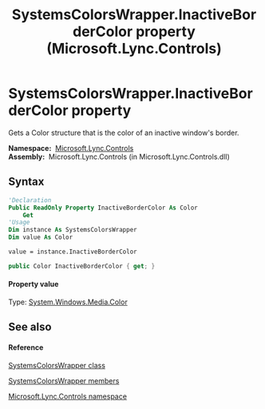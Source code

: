 ﻿---
title: SystemsColorsWrapper.InactiveBorderColor property  (Microsoft.Lync.Controls)
TOCTitle: 'InactiveBorderColor property '
ms:assetid: P:Microsoft.Lync.Controls.SystemsColorsWrapper.InactiveBorderColor_DI_3_UC_OCS14MrefLyncWPF
ms:mtpsurl: https://msdn.microsoft.com/en-us/library/microsoft.lync.controls.systemscolorswrapper.inactivebordercolor_di_3_uc_ocs14mreflyncwpf(v=office.15)
ms:contentKeyID: 48600654
ms.date: 07/28/2014
mtps_version: v=office.15
f1_keywords:
- Microsoft.Lync.Controls.SystemsColorsWrapper.InactiveBorderColor
dev_langs:
- CSharp
- JScript
- VB
- other
---

# SystemsColorsWrapper.InactiveBorderColor property

Gets a Color structure that is the color of an inactive window's border.

**Namespace:**  [Microsoft.Lync.Controls](microsoft-lync-controls-namespace_1.md)  
**Assembly:**  Microsoft.Lync.Controls (in Microsoft.Lync.Controls.dll)

## Syntax

``` vb
'Declaration
Public ReadOnly Property InactiveBorderColor As Color
    Get
'Usage
Dim instance As SystemsColorsWrapper
Dim value As Color

value = instance.InactiveBorderColor
```

``` csharp
public Color InactiveBorderColor { get; }
```

#### Property value

Type: [System.Windows.Media.Color](http://msdn2.microsoft.com/en-us/library/ms653055)  

## See also

#### Reference

[SystemsColorsWrapper class](systemscolorswrapper-class-microsoft-lync-controls_1.md)

[SystemsColorsWrapper members](systemscolorswrapper-members-microsoft-lync-controls_1.md)

[Microsoft.Lync.Controls namespace](microsoft-lync-controls-namespace_1.md)

